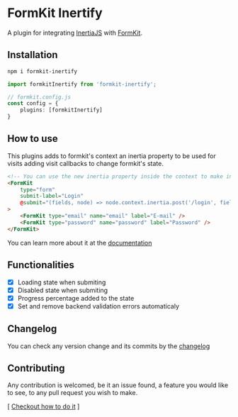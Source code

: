 # FormKit Inertify

A plugin for integrating [InertiaJS](https://inertiajs.com/) with [FormKit](https://github.com/formkit/formkit).

## Installation

```bash
npm i formkit-inertify
```

```ts
import formkitInertify from 'formkit-inertify';

// formkit.config.js
const config = {
    plugins: [formkitInertify]
}
```

## How to use

This plugins adds to formkit's context an inertia property to be used for visits adding visit callbacks to change formkit's state.

```html
<!-- You can use the new inertia property inside the context to make inertia visits -->
<FormKit
    type="form"
    submit-label="Login"
    @submit="(fields, node) => node.context.inertia.post('/login', fields)"
>
    <FormKit type="email" name="email" label="E-mail" />
    <FormKit type="password" name="password" label="Password" />
</FormKit>
```

You can learn more about it at the [documentation](https://github.com/gustavofenilli/formkit-inertify/blob/main/lib/README.md)

## Functionalities

- [x] Loading state when submiting
- [x] Disabled state when submiting
- [x] Progress percentage added to the state
- [x] Set and remove backend validation errors automaticaly

## Changelog

You can check any version change and its commits by the [changelog](https://github.com/gustavofenilli/formkit-inertify/blob/main/CHANGELOG.md)

## Contributing

Any contribution is welcomed, be it an issue found, a feature you would like to see, to any pull request you wish to make.

[ [Checkout how to do it](https://github.com/GustavoFenilli/formkit-inertify/blob/main/CONTRIBUTING.md) ]
